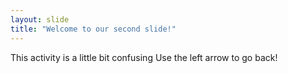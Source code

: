 ```yaml
---
layout: slide
title: "Welcome to our second slide!"
---
```

This activity is a little bit confusing
Use the left arrow to go back!
